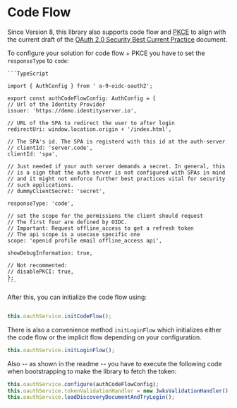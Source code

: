 # Code Flow

Since Version 8, this library also supports code flow and [PKCE](https://tools.ietf.org/html/rfc7636) to align with the current draft of the [OAuth 2.0 Security Best Current Practice](https://tools.ietf.org/html/draft-ietf-oauth-security-topics-13) document. 


To configure your solution for code flow + PKCE you have to set the `responseType` to `code`:

	```TypeScript
	
	import { AuthConfig } from ' a-9-oidc-oauth2';

	export const authCodeFlowConfig: AuthConfig = {
	// Url of the Identity Provider
	issuer: 'https://demo.identityserver.io',

	// URL of the SPA to redirect the user to after login
	redirectUri: window.location.origin + '/index.html',

	// The SPA's id. The SPA is registerd with this id at the auth-server
	// clientId: 'server.code',
	clientId: 'spa',

	// Just needed if your auth server demands a secret. In general, this
	// is a sign that the auth server is not configured with SPAs in mind
	// and it might not enforce further best practices vital for security
	// such applications.
	// dummyClientSecret: 'secret',

	responseType: 'code',

	// set the scope for the permissions the client should request
	// The first four are defined by OIDC. 
	// Important: Request offline_access to get a refresh token
	// The api scope is a usecase specific one
	scope: 'openid profile email offline_access api',

	showDebugInformation: true,

	// Not recommented:
	// disablePKCI: true,
	};
	```

After this, you can initialize the code flow using:

```TypeScript

this.oauthService.initCodeFlow();
```

There is also a convenience method `initLoginFlow` which initializes either the code flow or the implicit flow depending on your configuration. 

```TypeScript
this.oauthService.initLoginFlow();
```

Also -- as shown in the readme -- you have to execute the following code when bootstrapping to make the library to fetch the token:

```TypeScript
this.oauthService.configure(authCodeFlowConfig);
this.oauthService.tokenValidationHandler = new JwksValidationHandler();
this.oauthService.loadDiscoveryDocumentAndTryLogin();
```



